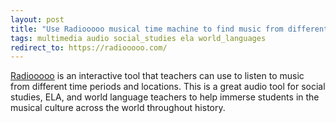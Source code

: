 ```yaml
---
layout: post
title: "Use Radiooooo musical time machine to find music from different time periods"
tags: multimedia audio social_studies ela world_languages
redirect_to: https://radiooooo.com/
---
```


[Radiooooo](https://radiooooo.com/) is an interactive tool that teachers can use to listen to music from different time periods and locations.  This is a great audio tool for social studies, ELA, and world language teachers to help immerse students in the musical culture across the world throughout history.

<!--more-->